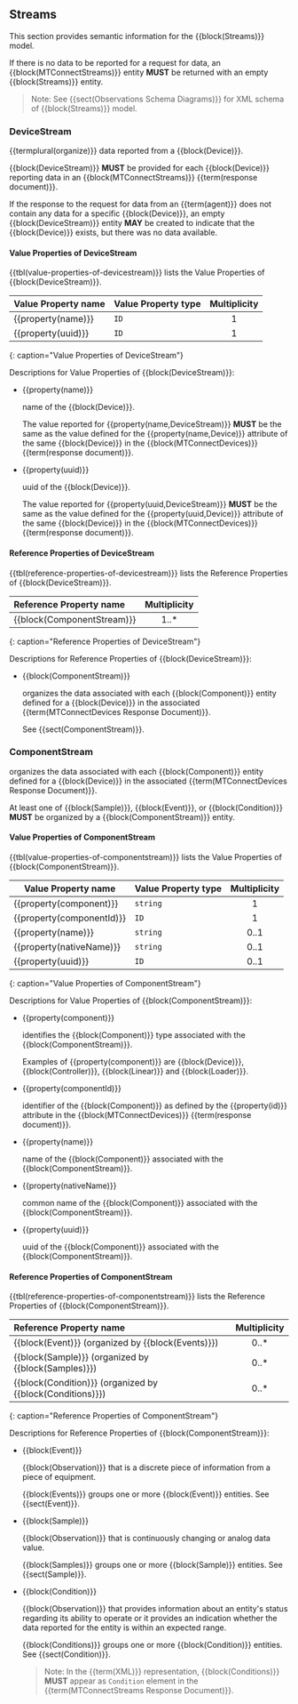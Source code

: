 
## Streams

This section provides semantic information for the {{block(Streams)}} model.

If there is no data to be reported for a request for data, an {{block(MTConnectStreams)}} entity **MUST** be returned with an empty {{block(Streams)}} entity.

> Note: See {{sect(Observations Schema Diagrams)}} for XML schema of {{block(Streams)}} model.

### DeviceStream


{{termplural(organize)}} data reported from a {{block(Device)}}.

{{block(DeviceStream)}} **MUST** be provided for each {{block(Device)}} reporting data in an {{block(MTConnectStreams)}} {{term(response document)}}.

If the response to the request for data from an {{term(agent)}} does not contain any data for a specific {{block(Device)}}, an empty {{block(DeviceStream)}} entity **MAY** be created to indicate that the {{block(Device)}} exists, but there was no data available.

#### Value Properties of DeviceStream

{{tbl(value-properties-of-devicestream)}} lists the Value Properties of {{block(DeviceStream)}}.

|Value Property name|Value Property type|Multiplicity|
|-|-|:-:|
|{{property(name)}}|`ID`|1|
|{{property(uuid)}}|`ID`|1|
{: caption="Value Properties of DeviceStream"}

Descriptions for Value Properties of {{block(DeviceStream)}}:

* {{property(name)}} 

    name of the {{block(Device)}}.
    
    The value reported for {{property(name,DeviceStream)}} **MUST** be the same as the value defined for the {{property(name,Device)}} attribute of the same {{block(Device)}} in the {{block(MTConnectDevices)}} {{term(response document)}}.

* {{property(uuid)}} 

    uuid of the {{block(Device)}}.
    
    The value reported for {{property(uuid,DeviceStream)}} **MUST** be the same as the value defined for the {{property(uuid,Device)}} attribute of the same {{block(Device)}} in the {{block(MTConnectDevices)}} {{term(response document)}}.

#### Reference Properties of DeviceStream

{{tbl(reference-properties-of-devicestream)}} lists the Reference Properties of {{block(DeviceStream)}}.

|Reference Property name|Multiplicity|
|:-|:-:|
|{{block(ComponentStream)}}|1..*|
{: caption="Reference Properties of DeviceStream"}

Descriptions for Reference Properties of {{block(DeviceStream)}}:

* {{block(ComponentStream)}} 

    organizes the data associated with each {{block(Component)}} entity defined for a {{block(Device)}} in the associated {{term(MTConnectDevices Response Document)}}.

    See {{sect(ComponentStream)}}.

### ComponentStream


organizes the data associated with each {{block(Component)}} entity defined for a {{block(Device)}} in the associated {{term(MTConnectDevices Response Document)}}.

At least one of {{block(Sample)}}, {{block(Event)}}, or {{block(Condition)}} **MUST** be organized by a {{block(ComponentStream)}} entity.

#### Value Properties of ComponentStream

{{tbl(value-properties-of-componentstream)}} lists the Value Properties of {{block(ComponentStream)}}.

|Value Property name|Value Property type|Multiplicity|
|-|-|:-:|
|{{property(component)}}|`string`|1|
|{{property(componentId)}}|`ID`|1|
|{{property(name)}}|`string`|0..1|
|{{property(nativeName)}}|`string`|0..1|
|{{property(uuid)}}|`ID`|0..1|
{: caption="Value Properties of ComponentStream"}

Descriptions for Value Properties of {{block(ComponentStream)}}:

* {{property(component)}} 

    identifies the {{block(Component)}} type associated with the {{block(ComponentStream)}}.
    
    Examples of {{property(component)}} are {{block(Device)}}, {{block(Controller)}}, {{block(Linear)}} and {{block(Loader)}}.

* {{property(componentId)}} 

    identifier of the {{block(Component)}} as defined by the {{property(id)}}
    attribute in the {{block(MTConnectDevices)}} {{term(response document)}}.

* {{property(name)}} 

    name of the {{block(Component)}} associated with the {{block(ComponentStream)}}.

* {{property(nativeName)}} 

    common name of the {{block(Component)}} associated with the {{block(ComponentStream)}}.

* {{property(uuid)}} 

    uuid of the {{block(Component)}} associated with the {{block(ComponentStream)}}.

#### Reference Properties of ComponentStream

{{tbl(reference-properties-of-componentstream)}} lists the Reference Properties of {{block(ComponentStream)}}.

|Reference Property name|Multiplicity|
|:-|:-:|
|{{block(Event)}} (organized by {{block(Events)}})|0..*|
|{{block(Sample)}} (organized by {{block(Samples)}})|0..*|
|{{block(Condition)}} (organized by {{block(Conditions)}})|0..*|
{: caption="Reference Properties of ComponentStream"}

Descriptions for Reference Properties of {{block(ComponentStream)}}:

* {{block(Event)}} 

    {{block(Observation)}} that is a discrete piece of information from a piece of equipment.
    

    {{block(Events)}} groups one or more {{block(Event)}} entities. See {{sect(Event)}}.

* {{block(Sample)}} 

    {{block(Observation)}} that is continuously changing or analog data value.
    

    {{block(Samples)}} groups one or more {{block(Sample)}} entities. See {{sect(Sample)}}.

* {{block(Condition)}} 

    {{block(Observation)}} that provides information about an entity's status regarding its ability to operate or it provides an indication whether the data reported for the entity is within an expected range.
    
    

    {{block(Conditions)}} groups one or more {{block(Condition)}} entities. See {{sect(Condition)}}.
    
    > Note: In the {{term(XML)}} representation, {{block(Conditions)}} **MUST** appear as `Condition` element in the {{term(MTConnectStreams Response Document)}}.
